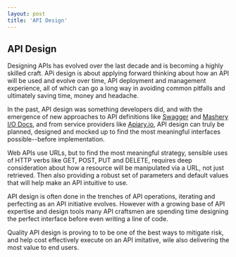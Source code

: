 ```yaml
---
layout: post
title: 'API Design'
---
```

<h2>API Design</h2>
<p>Designing APIs has evolved over the last decade and is becoming a highly skilled craft. APi design is about applying forward thinking about how an API will be used and evolve over time, API deployment and management experience, all of which can go a long way in avoiding common pitfalls and ultimately saving time, money and headache.</p>
<p>In the past, API design was something developers did, and with the emergence of new approaches to API definitions like <a href="https://developers.helloreverb.com/swagger/">Swagger</a> and <a href="https://github.com/mashery/iodocs">Mashery I/O Docs</a>, and from service providers like <a href="https://github.com/mashery/iodocs">Apiary.io</a>, API design can truly be planned, designed and mocked up to find the most meaningful interfaces possible--before implementation.</p>
<p>Web APIs use URLs, but to find the most meaningful strategy, sensible uses of HTTP verbs like GET, POST, PUT and DELETE, requires deep consideration about how a resource will be manipulated via a URL, not just retrieved. Then also providing a robust set of parameters and default values that will help make an API intuitive to use.</p>
<p>API design is often done in the trenches of API operations, iterating and perfecting as an API initiative evolves. However with a growing base of API expertise and design tools many API craftsmen are spending time designing the perfect interface before even writing a line of code.</p>
<p>Quality API design is proving to to be one of the best ways to mitigate risk, and help cost effectively execute on an API imitative, wile also delivering the most value to end users.</p>